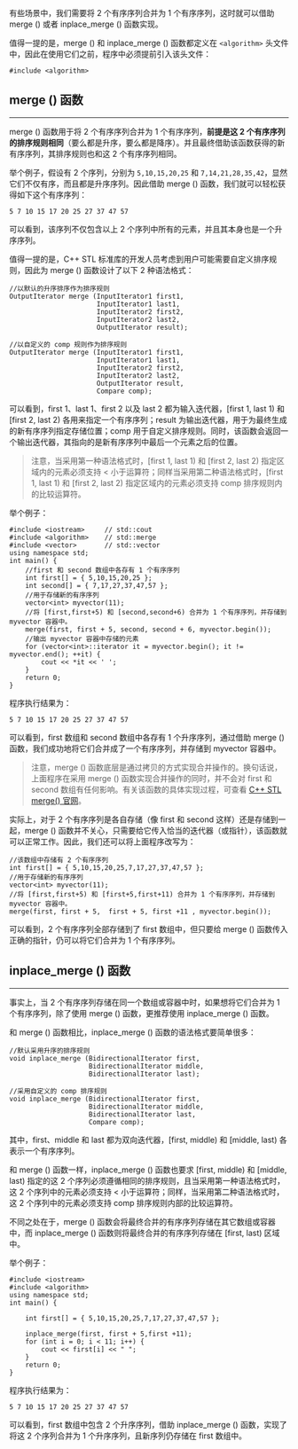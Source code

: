 
有些场景中，我们需要将 2 个有序序列合并为 1 个有序序列，这时就可以借助 merge () 或者 inplace_merge () 函数实现。

值得一提的是，merge () 和 inplace_merge () 函数都定义在 `<algorithm>` 头文件中，因此在使用它们之前，程序中必须提前引入该头文件：

```
#include <algorithm> 
```

## merge () 函数
--------------

merge () 函数用于将 2 个有序序列合并为 1 个有序序列，**前提是这 2 个有序序列的排序规则相同**（要么都是升序，要么都是降序）。并且最终借助该函数获得的新有序序列，其排序规则也和这 2 个有序序列相同。

举个例子，假设有 2 个序列，分别为 `5,10,15,20,25` 和 `7,14,21,28,35,42`，显然它们不仅有序，而且都是升序序列。因此借助 merge () 函数，我们就可以轻松获得如下这个有序序列：
```
5 7 10 15 17 20 25 27 37 47 57
```

可以看到，该序列不仅包含以上 2 个序列中所有的元素，并且其本身也是一个升序序列。

值得一提的是，C++ STL 标准库的开发人员考虑到用户可能需要自定义排序规则，因此为 merge () 函数设计了以下 2 种语法格式：
```
//以默认的升序排序作为排序规则
OutputIterator merge (InputIterator1 first1, 
					  InputIterator1 last1,
                      InputIterator2 first2,
                      InputIterator2 last2,
                      OutputIterator result);

//以自定义的 comp 规则作为排序规则
OutputIterator merge (InputIterator1 first1, 
					  InputIterator1 last1,
                      InputIterator2 first2, 
	                  InputIterator2 last2,
                      OutputIterator result,
                      Compare comp);
```

可以看到，first 1、last 1、first 2 以及 last 2 都为输入迭代器，\[first 1, last 1\) 和 \[first 2, last 2\) 各用来指定一个有序序列；result 为输出迭代器，用于为最终生成的新有序序列指定存储位置；comp 用于自定义排序规则。同时，该函数会返回一个输出迭代器，其指向的是新有序序列中最后一个元素之后的位置。

> 注意，当采用第一种语法格式时，\[first 1, last 1\) 和 \[first 2, last 2\) 指定区域内的元素必须支持 < 小于运算符；同样当采用第二种语法格式时，\[first 1, last 1\) 和 \[first 2, last 2\) 指定区域内的元素必须支持 comp 排序规则内的比较运算符。

举个例子：
```
#include <iostream>     // std::cout
#include <algorithm>    // std::merge
#include <vector>       // std::vector
using namespace std;
int main() {
    //first 和 second 数组中各存有 1 个有序序列
    int first[] = { 5,10,15,20,25 };
    int second[] = { 7,17,27,37,47,57 };
    //用于存储新的有序序列
    vector<int> myvector(11);
    //将 [first,first+5) 和 [second,second+6) 合并为 1 个有序序列，并存储到 myvector 容器中。
    merge(first, first + 5, second, second + 6, myvector.begin());
    //输出 myvector 容器中存储的元素
    for (vector<int>::iterator it = myvector.begin(); it != myvector.end(); ++it) {
        cout << *it << ' ';
    }   
    return 0;
}
```

程序执行结果为：
```
5 7 10 15 17 20 25 27 37 47 57
```

可以看到，first 数组和 second 数组中各存有 1 个升序序列，通过借助 merge () 函数，我们成功地将它们合并成了一个有序序列，并存储到 myvector 容器中。

> 注意，merge () 函数底层是通过拷贝的方式实现合并操作的。换句话说，上面程序在采用 merge () 函数实现合并操作的同时，并不会对 first 和 second 数组有任何影响。有关该函数的具体实现过程，可查看 [C++ STL merge() 官网](http://www.cplusplus.com/reference/algorithm/merge/)。

实际上，对于 2 个有序序列是各自存储（像 first 和 second 这样）还是存储到一起，merge () 函数并不关心，只需要给它传入恰当的迭代器（或指针），该函数就可以正常工作。因此，我们还可以将上面程序改写为：
```
//该数组中存储有 2 个有序序列
int first[] = { 5,10,15,20,25,7,17,27,37,47,57 };
//用于存储新的有序序列
vector<int> myvector(11);
//将 [first,first+5) 和 [first+5,first+11) 合并为 1 个有序序列，并存储到 myvector 容器中。
merge(first, first + 5,  first + 5, first +11 , myvector.begin());
```

可以看到，2 个有序序列全部存储到了 first 数组中，但只要给 merge () 函数传入正确的指针，仍可以将它们合并为 1 个有序序列。

## inplace_merge () 函数
----------------------

事实上，当 2 个有序序列存储在同一个数组或容器中时，如果想将它们合并为 1 个有序序列，除了使用 merge () 函数，更推荐使用 inplace_merge () 函数。

和 merge () 函数相比，inplace_merge () 函数的语法格式要简单很多：
```
//默认采用升序的排序规则
void inplace_merge (BidirectionalIterator first, 
					BidirectionalIterator middle,
                    BidirectionalIterator last);

//采用自定义的 comp 排序规则
void inplace_merge (BidirectionalIterator first, 
					BidirectionalIterator middle,
                    BidirectionalIterator last, 
	                Compare comp);
```

其中，first、middle 和 last 都为双向迭代器，\[first, middle\) 和 \[middle, last\) 各表示一个有序序列。

和 merge () 函数一样，inplace_merge () 函数也要求 \[first, middle\) 和 \[middle, last\) 指定的这 2 个序列必须遵循相同的排序规则，且当采用第一种语法格式时，这 2 个序列中的元素必须支持 < 小于运算符；同样，当采用第二种语法格式时，这 2 个序列中的元素必须支持 comp 排序规则内部的比较运算符。

不同之处在于，merge () 函数会将最终合并的有序序列存储在其它数组或容器中，而 inplace_merge () 函数则将最终合并的有序序列存储在 \[first, last\) 区域中。

举个例子：
```
#include <iostream>     
#include <algorithm>    
using namespace std;
int main() {
    
    int first[] = { 5,10,15,20,25,7,17,27,37,47,57 };
    
    inplace_merge(first, first + 5,first +11);
    for (int i = 0; i < 11; i++) {
        cout << first[i] << " ";
    }
    return 0;
}

```

程序执行结果为：
```
5 7 10 15 17 20 25 27 37 47 57
```
可以看到，first 数组中包含 2 个升序序列，借助 inplace_merge () 函数，实现了将这 2 个序列合并为 1 个升序序列，且新序列仍存储在 first 数组中。